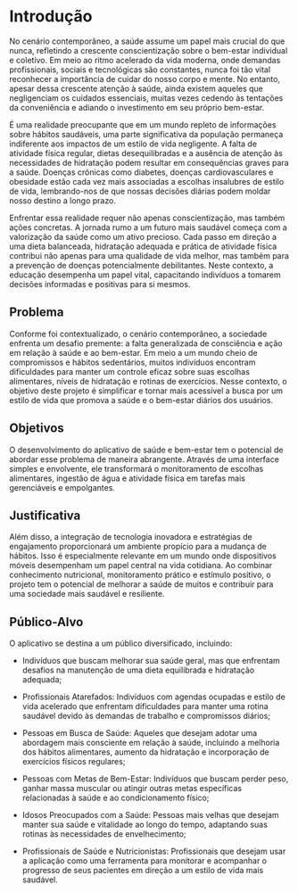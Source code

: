 # Introdução


No cenário contemporâneo, a saúde assume um papel mais crucial do que nunca, refletindo a crescente conscientização sobre o bem-estar individual e coletivo. Em meio ao ritmo acelerado da vida moderna, onde demandas profissionais, sociais e tecnológicas são constantes, nunca foi tão vital reconhecer a importância de cuidar do nosso corpo e mente. No entanto, apesar dessa crescente atenção à saúde, ainda existem aqueles que negligenciam os cuidados essenciais, muitas vezes cedendo às tentações da conveniência e adiando o investimento em seu próprio bem-estar.

É uma realidade preocupante que em um mundo repleto de informações sobre hábitos saudáveis, uma parte significativa da população permaneça indiferente aos impactos de um estilo de vida negligente. A falta de atividade física regular, dietas desequilibradas e a ausência de atenção às necessidades de hidratação podem resultar em consequências graves para a saúde. Doenças crônicas como diabetes, doenças cardiovasculares e obesidade estão cada vez mais associadas a escolhas insalubres de estilo de vida, lembrando-nos de que nossas decisões diárias podem moldar nosso destino a longo prazo.

Enfrentar essa realidade requer não apenas conscientização, mas também ações concretas. A jornada rumo a um futuro mais saudável começa com a valorização da saúde como um ativo precioso. Cada passo em direção a uma dieta balanceada, hidratação adequada e prática de atividade física contribui não apenas para uma qualidade de vida melhor, mas também para a prevenção de doenças potencialmente debilitantes. Neste contexto, a educação desempenha um papel vital, capacitando indivíduos a tomarem decisões informadas e positivas para si mesmos.

## Problema

Conforme foi contextualizado, o cenário contemporâneo, a sociedade enfrenta um desafio premente: a falta generalizada de consciência e ação em relação à saúde e ao bem-estar.  Em meio a um mundo cheio de compromissos e hábitos sedentários, muitos indivíduos encontram dificuldades para manter um controle eficaz sobre suas escolhas alimentares, níveis de hidratação e rotinas de exercícios.
Nesse contexto, o objetivo deste projeto é simplificar e tornar mais acessível a busca por um estilo de vida que promova a saúde e o bem-estar diários dos usuários.


## Objetivos

O desenvolvimento do aplicativo de saúde e bem-estar tem o potencial de abordar esse problema de maneira abrangente. Através de uma interface simples e envolvente, ele transformará o monitoramento de escolhas alimentares, ingestão de água e atividade física em tarefas mais gerenciáveis e empolgantes.

## Justificativa

Além disso, a integração de tecnologia inovadora e estratégias de engajamento proporcionará um ambiente propício para a mudança de hábitos. Isso é especialmente relevante em um mundo onde dispositivos móveis desempenham um papel central na vida cotidiana. Ao combinar conhecimento nutricional, monitoramento prático e estímulo positivo, o projeto tem o potencial de melhorar a saúde de muitos e contribuir para uma sociedade mais saudável e resiliente.

## Público-Alvo

O aplicativo se destina a um público diversificado, incluindo:

* Indivíduos que buscam melhorar sua saúde geral, mas que enfrentam desafios na manutenção de uma dieta equilibrada e hidratação adequada;

* Profissionais Atarefados: Indivíduos com agendas ocupadas e estilo de vida acelerado que enfrentam dificuldades para manter uma rotina saudável devido às demandas de trabalho e compromissos diários;

* Pessoas em Busca de Saúde: Aqueles que desejam adotar uma abordagem mais consciente em relação à saúde, incluindo a melhoria dos hábitos alimentares, aumento da hidratação e incorporação de exercícios físicos regulares;

* Pessoas com Metas de Bem-Estar: Indivíduos que buscam perder peso, ganhar massa muscular ou atingir outras metas específicas relacionadas à saúde e ao condicionamento físico;

* Idosos Preocupados com a Saúde: Pessoas mais velhas que desejam manter sua saúde e vitalidade ao longo do tempo, adaptando suas rotinas às necessidades de envelhecimento;

* Profissionais de Saúde e Nutricionistas: Profissionais que desejam usar a aplicação como uma ferramenta para monitorar e acompanhar o progresso de seus pacientes em direção a um estilo de vida mais saudável.


